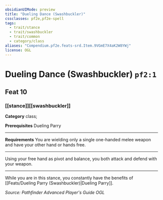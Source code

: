 ```yaml
---
obsidianUIMode: preview
title: "Dueling Dance (Swashbuckler)"
cssclasses: pf2e,pf2e-spell
tags:
  - trait/stance
  - trait/swashbuckler
  - trait/common
  - category/class
aliases: "Compendium.pf2e.feats-srd.Item.9VGmE7X4aK2W8YWj"
license: OGL
---
```

# Dueling Dance (Swashbuckler) `pf2:1`
## Feat 10
### [[stance]][[swashbuckler]]

**Category** class; 



**Prerequisites** Dueling Parry
* * *
**Requirements** You are wielding only a single one-handed melee weapon and have your other hand or hands free.

* * *

Using your free hand as pivot and balance, you both attack and defend with your weapon.

* * *

While you are in this stance, you constantly have the benefits of [[Feats/Dueling Parry (Swashbuckler)|Dueling Parry]].

*Source: Pathfinder Advanced Player's Guide*
*OGL*